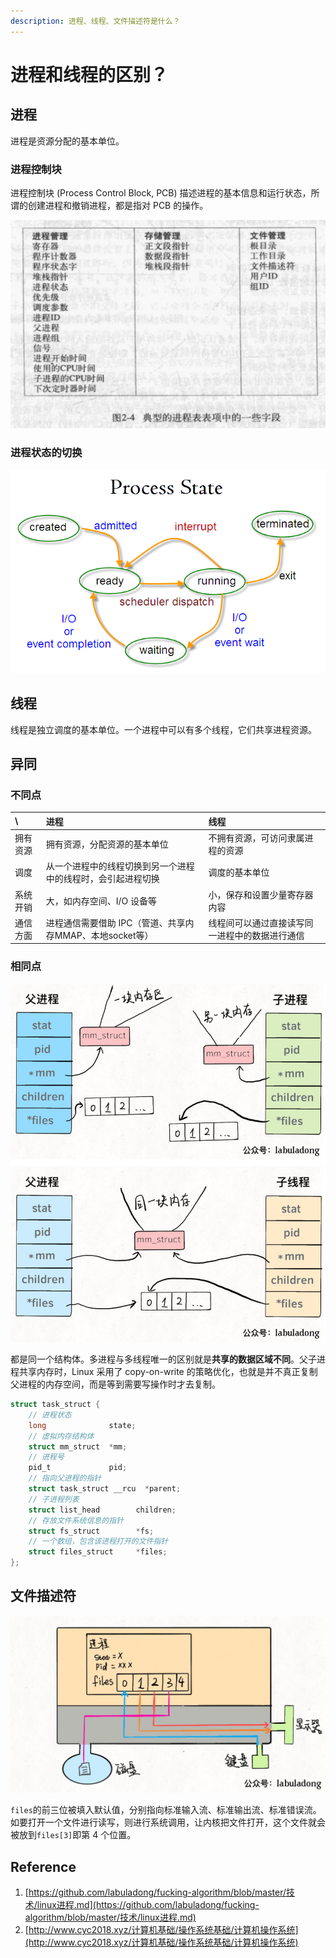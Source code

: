 ```yaml
---
description: 进程、线程、文件描述符是什么？
---
```


# 进程和线程的区别？

## 进程

进程是资源分配的基本单位。

### 进程控制块

进程控制块 \(Process Control Block, PCB\) 描述进程的基本信息和运行状态，所谓的创建进程和撤销进程，都是指对 PCB 的操作。

![](../.gitbook/assets/image%20%2849%29.png)

### 进程状态的切换

![](../.gitbook/assets/image%20%2851%29.png)

## 线程

线程是独立调度的基本单位。一个进程中可以有多个线程，它们共享进程资源。

## 异同

### 不同点

| \ | 进程 | 线程 |
| :--- | :--- | :--- |
| 拥有资源 | 拥有资源，分配资源的基本单位 | 不拥有资源，可访问隶属进程的资源 |
| 调度 | 从一个进程中的线程切换到另一个进程中的线程时，会引起进程切换 | 调度的基本单位 |
| 系统开销 | 大，如内存空间、I/O 设备等 | 小，保存和设置少量寄存器内容 |
| 通信方面 | 进程通信需要借助 IPC（管道、共享内存MMAP、本地socket等） | 线程间可以通过直接读写同一进程中的数据进行通信 |

### 相同点

![](../.gitbook/assets/image%20%2850%29.png)

都是同一个结构体。多进程与多线程唯一的区别就是**共享的数据区域不同**。父子进程共享内存时，Linux 采用了 copy-on-write 的策略优化，也就是并不真正复制父进程的内存空间，而是等到需要写操作时才去复制。

```c
struct task_struct {
	// 进程状态
	long			  state;
	// 虚拟内存结构体
	struct mm_struct  *mm;
	// 进程号
	pid_t			  pid;
	// 指向父进程的指针
	struct task_struct __rcu  *parent;
	// 子进程列表
	struct list_head		children;
	// 存放文件系统信息的指针
	struct fs_struct		*fs;
	// 一个数组，包含该进程打开的文件指针
	struct files_struct		*files;
};
```

## 文件描述符

![](../.gitbook/assets/image%20%2852%29.png)

 `files`的前三位被填入默认值，分别指向标准输入流、标准输出流、标准错误流。 如要打开一个文件进行读写，则进行系统调用，让内核把文件打开，这个文件就会被放到`files[3]`即第 4 个位置。

## Reference

1. [https://github.com/labuladong/fucking-algorithm/blob/master/技术/linux进程.md](https://github.com/labuladong/fucking-algorithm/blob/master/技术/linux进程.md)
2. [http://www.cyc2018.xyz/计算机基础/操作系统基础/计算机操作系统](http://www.cyc2018.xyz/计算机基础/操作系统基础/计算机操作系统)

